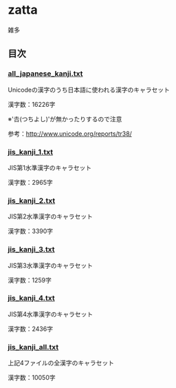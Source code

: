 # zatta
雑多

## 目次

### [all_japanese_kanji.txt](https://github.com/swigin/zatta/blob/main/all_japanese_kanji.txt)
Unicodeの漢字のうち日本語に使われる漢字のキャラセット

漢字数：16226字

※'𠮷(つちよし)'が無かったりするので注意

参考：http://www.unicode.org/reports/tr38/

### [jis_kanji_1.txt](https://github.com/swigin/zatta/blob/main/jis_kanji_1.txt)
JIS第1水準漢字のキャラセット

漢字数：2965字

### [jis_kanji_2.txt](https://github.com/swigin/zatta/blob/main/jis_kanji_2.txt)
JIS第2水準漢字のキャラセット

漢字数：3390字

### [jis_kanji_3.txt](https://github.com/swigin/zatta/blob/main/jis_kanji_3.txt)
JIS第3水準漢字のキャラセット

漢字数：1259字

### [jis_kanji_4.txt](https://github.com/swigin/zatta/blob/main/jis_kanji_4.txt)
JIS第4水準漢字のキャラセット

漢字数：2436字

### [jis_kanji_all.txt](https://github.com/swigin/zatta/blob/main/jis_kanji_all.txt)
上記4ファイルの全漢字のキャラセット

漢字数：10050字
